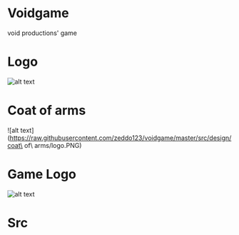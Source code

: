 # Voidgame
void productions' game
# Logo
  ![alt text](https://raw.githubusercontent.com/zeddo123/voidgame/master/src/design/logo_void/logo_void_jpeg.jpg)
# Coat of arms
  ![alt text](https://raw.githubusercontent.com/zeddo123/voidgame/master/src/design/coat\ of\ arms/logo.PNG)
# Game Logo
  ![alt text](https://raw.githubusercontent.com/zeddo123/voidgame/master/src/design/logo_jeu/logo_jeu_png.png)
# Src
